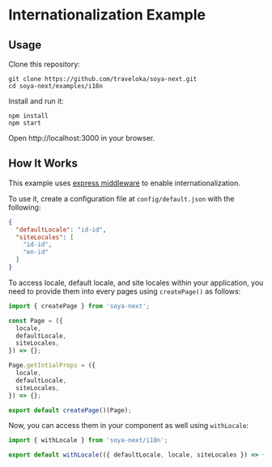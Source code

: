 # Internationalization Example

## Usage
Clone this repository:
```
git clone https://github.com/traveloka/soya-next.git
cd soya-next/examples/i18n
```

Install and run it:
```
npm install
npm start
```

Open http://localhost:3000 in your browser.

## How It Works
This example uses [express middleware](https://expressjs.com/en/guide/using-middleware.html) to enable internationalization.

To use it, create a configuration file at `config/default.json` with the following:
```json
{
  "defaultLocale": "id-id",
  "siteLocales": [
    "id-id",
    "en-id"
  ]
}
```

To access locale, default locale, and site locales within your application,
you need to provide them into every pages using `createPage()` as follows:
```js
import { createPage } from 'soya-next';

const Page = ({
  locale,
  defaultLocale,
  siteLocales,
}) => {};

Page.getIntialProps = ({
  locale,
  defaultLocale,
  siteLocales,
}) => {};

export default createPage()(Page);
```

Now, you can access them in your component as well using `withLocale`:
```js
import { withLocale } from 'soya-next/i18n';

export default withLocale(({ defaultLocale, locale, siteLocales }) => {});
```

